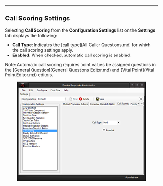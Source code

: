   ---------------------------
  **Call Scoring Settings**
  ---------------------------

Selecting **Call Scoring** from the **Configuration Settings** list on
the **Settings** tab displays the following:

-   **Call Type**: Indicates the [call
    type](All Caller Questions.md) for which the call scoring
    settings apply.
-   **Enabled**: When checked, automatic call scoring is enabled.

Note: Automatic call scoring requires point values be assigned questions
in the [General Question](General Questions Editor.md) and [Vital
Point](Vital Point Editor.md) editors.

<figure><img src=".gitbook/assets/Call Scoring Settings_files/Image001.png" alt=""><figcaption></figcaption></figure> 
